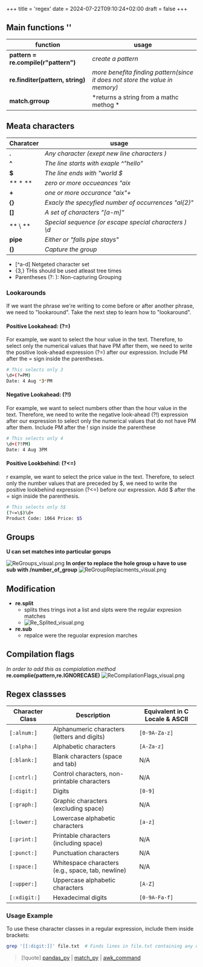 +++
title = 'regex'
date = 2024-07-22T09:10:24+02:00
draft = false
+++

## Main functions ''


| function                             | usage                                                                        |
| ------------------------------------ | ---------------------------------------------------------------------------- |
| **pattern = re.compile(r"pattern")** | *create a pattern*                                                           |
| **re.finditer(pattern, string)**     | *more benefita finding pattern(since it does not store the value in memory)* |
| **match.grroup**                     | *returns a string from a mathc methog *                                                                             |



## Meata characters 

| Charatcer | usage                                                 |
| --------- | ----------------------------------------------------- |
| **.**     | *Any character (exept new line characters )*          |
| **^**     | *The line starts with exaple ^"hello"*                |
| **$**     | *The line ends with "world $*                         |
| ** * **   | *zero or more occueances "aix*                        |
| **+**     | *one or more occurance "aix"+*                        |
| **{}**    | *Exacly the specyfied number of occurrences "al{2}"*  |
| **[]**    | *A set of characters "[a-m]"*                         |
| ** \ **   | *Special sequence (or escape special characters ) \d* |
| **pipe**  | *Either or "falls pipe stays"*                         |
| **()**    | *Capture the group*                                                      |



- [^a-d] Netgeted character set
-  {3,} THis should be used atleast tree times
- Parentheses (?: ): Non-capturing Grouping

### Lookarounds
If we want the phrase we're writing to come before or after another phrase, we need to "lookaround".
Take the next step to learn how to "lookaround".

#### Positive Lookahead: (?=)
For example, we want to select the hour value in the text.
Therefore, to select only the numerical values that have PM after them,
we need to write the positive look-ahead expression (?=) after our expression.
Include PM after the = sign inside the parentheses.

```bash
# This selects only 3 
\d+(?=PM)
Date: 4 Aug *3*PM

```
#### Negative Lookahead: (?!)
For example, we want to select numbers other than the hour value in the text.
Therefore, we need to write the negative look-ahead (?!) expression after our expression to 
select only the numerical values that do not have PM after them.
Include PM after the ! sign inside the parenthese

```bash
# This selects only 4
\d+(?!PM)
Date: 4 Aug 3PM

```
#### Positive Lookbehind: (?<=)


r example, we want to select the price value in the text.
Therefore, to select only the number values that are preceded by $,
we need to write the positive lookbehind expression (?<=) before our expression.
Add \$ after the = sign inside the parenthesis.



```bash
# This selects only 5$
(?<=\$)\d+
Product Code: 1064 Price: $5


```



## Groups 
**U can set matches into particular gorups**

![ReGroups_visual.png](/Notes/ReGroups_visual.png)
**In order to replace the hole group u have to use sub with /number_of_group**
 ![ReGroupReplacments_visual.png](/Notes/ReGroupReplacments_visual.png)
## Modification 

- **re.split**
	- splits thes trings inot a list and slpts were the regular expresion matches 
 	- ![Re_Splited_visual.png](/Notes/Re_Splited_visual.png)
- **re.sub**
	- repalce were the reguolar expresion marches 

## Compilation flags 
*In order to add this as compialation method*
**re.complie(pattern,re.IGNORECASE)**
![ReCompilationFlags_visual.png](/Notes/ReCompilationFlags_visual.png)

## Regex classses

| Character Class | Description                                        | Equivalent in C Locale & ASCII  |
|-----------------|----------------------------------------------------|---------------------------------|
| `[:alnum:]`      | Alphanumeric characters (letters and digits)       | `[0-9A-Za-z]`                   |
| `[:alpha:]`      | Alphabetic characters                              | `[A-Za-z]`                      |
| `[:blank:]`      | Blank characters (space and tab)                   | N/A                             |
| `[:cntrl:]`      | Control characters, non-printable characters       | N/A                             |
| `[:digit:]`      | Digits                                             | `[0-9]`                         |
| `[:graph:]`      | Graphic characters (excluding space)               | N/A                             |
| `[:lower:]`      | Lowercase alphabetic characters                    | `[a-z]`                         |
| `[:print:]`      | Printable characters (including space)             | N/A                             |
| `[:punct:]`      | Punctuation characters                             | N/A                             |
| `[:space:]`      | Whitespace characters (e.g., space, tab, newline)  | N/A                             |
| `[:upper:]`      | Uppercase alphabetic characters                    | `[A-Z]`                         |
| `[:xdigit:]`     | Hexadecimal digits                                 | `[0-9A-Fa-f]`                   |

### Usage Example

To use these character classes in a regular expression, include them inside brackets:

```bash
grep '[[:digit:]]' file.txt  # Finds lines in file.txt containing any digits
```

>[!quote] [pandas_py](/obisdian_ntoes/notes_obsidian/ZPythonref/pandas_py.md) | [match_py](/obisdian_ntoes/match_py.md) | [awk_command](/awk_command.md) 
